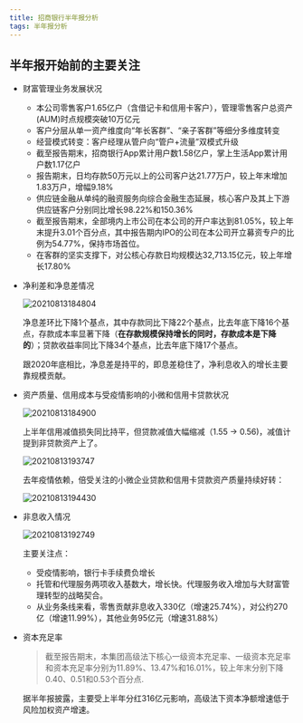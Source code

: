 ```yaml
---
title: 招商银行半年报分析
tags: 半年报分析
---
```


## 半年报开始前的主要关注

- 财富管理业务发展状况

  - 本公司零售客户1.65亿户（含借记卡和信用卡客户），管理零售客户总资产(AUM)时点规模突破10万亿元
  - 客户分层从单一资产维度向“年长客群”、“亲子客群”等细分多维度转变
  - 经营模式转变：客户经理从管户向“管户+流量”双模式升级
  - 截至报告期末，招商银行App累计用户数1.58亿户，掌上生活App累计用户数1.17亿户
  - 报告期末，日均存款50万元以上的公司客户达21.77万户，较上年末增加1.83万户，增幅9.18%
  - 供应链金融从单纯的融资服务向综合金融生态延展，核心客户及其上下游供应链客户分别同比增长98.22%和150.36%
  - 截至报告期末，全部境内上市公司在本公司的开户率达到81.05%，较上年末提升3.01个百分点，其中报告期内IPO的公司在本公司开立募资专户的比例为54.77%，保持市场首位。
  - 在客群的坚实支撑下，对公核心存款日均规模达32,713.15亿元，较上年增长17.80%
  
- 净利差和净息差情况

  ![20210813184804](https://i.loli.net/2021/08/13/e2yAmzG3JL4vDZ8.png)

  净息差环比下降1个基点，其中存款同比下降22个基点，比去年底下降16个基点，存款成本率显著下降（**在存款规模保持增长的同时，存款成本是下降的**）；贷款收益率同比下降34个基点，比去年底下降17个基点。

  跟2020年底相比，净息差是持平的，即息差稳住了，净利息收入的增长主要靠规模贡献。

- 资产质量、信用成本与受疫情影响的小微和信用卡贷款状况

  ![20210813184900](https://i.loli.net/2021/08/13/EPDzHJd7usNMiv5.png)

  上半年信用减值损失同比持平，但贷款减值大幅缩减（1.55 -> 0.56)，减值计提到非贷款资产上了。

  ![20210813193747](https://i.loli.net/2021/08/13/KLjcwayzxSb6s3n.png)

  去年疫情依赖，倍受关注的小微企业贷款和信用卡贷款资产质量持续好转：

  ![20210813194430](https://i.loli.net/2021/08/13/MlIZxk8JmQaN2DO.png)
  
- 非息收入情况

  ![20210813192749](https://i.loli.net/2021/08/13/vmr3a5uJxQECMfg.png)

  主要关注点：

  - 受疫情影响，银行卡手续费负增长
  - 托管和代理服务两项收入基数大，增长快。代理服务收入增加与大财富管理转型的战略契合。
  - 从业务条线来看，零售贡献非息收入330亿（增速25.74%），对公约270亿（增速11.99%），其他业务95亿元（增速31.88%）

- 资本充足率

  >截至报告期末，本集团高级法下核心一级资本充足率、一级资本充足率和资本充足率分别为11.89%、13.47%和16.01%，较上年末分别下降0.40、0.51和0.53个百分点.

  据半年报披露，主要受上半年分红316亿元影响，高级法下资本净额增速低于风险加权资产增速。